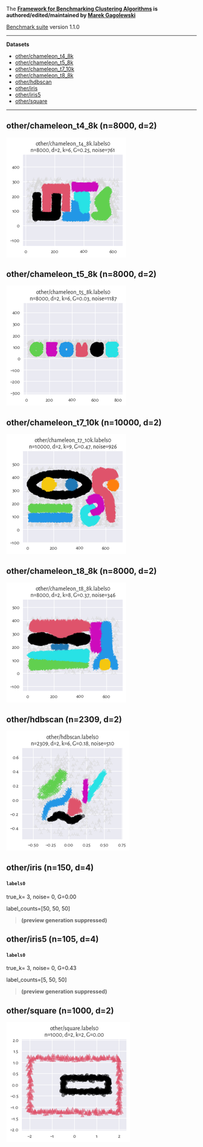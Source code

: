The **[Framework for Benchmarking Clustering Algorithms](https://clustering-benchmarks.gagolewski.com)
is authored/edited/maintained by [Marek Gagolewski](https://www.gagolewski.com)**


[Benchmark suite](https://github.com/gagolews/clustering-data-v1) version 1.1.0



--------------------------------------------------------------------------------

**Datasets**

* [other/chameleon_t4_8k](#chameleon_t4_8k)
* [other/chameleon_t5_8k](#chameleon_t5_8k)
* [other/chameleon_t7_10k](#chameleon_t7_10k)
* [other/chameleon_t8_8k](#chameleon_t8_8k)
* [other/hdbscan](#hdbscan)
* [other/iris](#iris)
* [other/iris5](#iris5)
* [other/square](#square)

--------------------------------------------------------------------------------

## other/chameleon_t4_8k (n=8000, d=2) <a name="chameleon_t4_8k"></a>

![](other/chameleon_t4_8k.labels0.png)



## other/chameleon_t5_8k (n=8000, d=2) <a name="chameleon_t5_8k"></a>

![](other/chameleon_t5_8k.labels0.png)



## other/chameleon_t7_10k (n=10000, d=2) <a name="chameleon_t7_10k"></a>

![](other/chameleon_t7_10k.labels0.png)



## other/chameleon_t8_8k (n=8000, d=2) <a name="chameleon_t8_8k"></a>

![](other/chameleon_t8_8k.labels0.png)



## other/hdbscan (n=2309, d=2) <a name="hdbscan"></a>

![](other/hdbscan.labels0.png)



## other/iris (n=150, d=4) <a name="iris"></a>

#### `labels0`

true_k= 3, noise=    0, G=0.00

label_counts=[50, 50, 50]

> **(preview generation suppressed)**





## other/iris5 (n=105, d=4) <a name="iris5"></a>

#### `labels0`

true_k= 3, noise=    0, G=0.43

label_counts=[5, 50, 50]

> **(preview generation suppressed)**





## other/square (n=1000, d=2) <a name="square"></a>

![](other/square.labels0.png)



